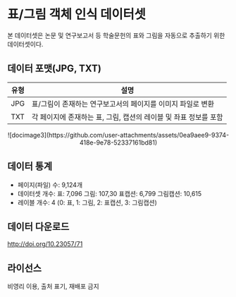 
# 표/그림 객체 인식 데이터셋
 본 데이터셋은 논문 및 연구보고서 등 학술문헌의 표와 그림을 자동으로 추출하기 위한 데이터셋이다.

## 데이터 포맷(JPG, TXT)
|유형|설명|
|--|--|
|JPG|표/그림이 존재하는 연구보고서의 페이지를 이미지 파일로 변환|
|TXT|각 페이지에 존재하는 표, 그림, 캡션의 레이블 및 좌표 정보를 포함|
<p align="center">
  ![docimage3](https://github.com/user-attachments/assets/0ea9aee9-9374-418e-9e78-52337161bd81)
</p>

## 데이터 통계
- 페이지(파일) 수: 9,124개
- 데이터셋 개수: 표: 7,096 그림: 107,30 표캡션: 6,799 그림캡션: 10,615
- 레이블 개수: 4 (0: 표, 1: 그림, 2: 표캡션, 3: 그림캡션)



##  데이터 다운로드
http://doi.org/10.23057/71

## 라이선스
비영리 이용, 출처 표기, 재배포 금지
